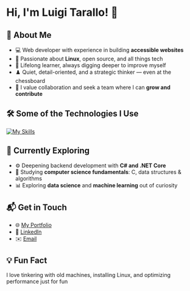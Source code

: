 # Hi, I'm Luigi Tarallo! 👋

## 🚀 About Me

- 💻 Web developer with experience in building **accessible websites**
- 🐧 Passionate about **Linux**, open source, and all things tech
- 🎯 Lifelong learner, always digging deeper to improve myself
- ♟️ Quiet, detail-oriented, and a strategic thinker — even at the chessboard
- 🤝 I value collaboration and seek a team where I can **grow and contribute**

## 🛠 Some of the Technologies I Use

[![My Skills](https://skillicons.dev/icons?i=html,css,js,ts,react,vue,cs,dotnet,php,laravel,mysql,git,linux)](https://skillicons.dev)

## 🌱 Currently Exploring

- ⚙️ Deepening backend development with **C# and .NET Core**
- 🧠 Studying **computer science fundamentals**: C, data structures & algorithms
- 📊 Exploring **data science** and **machine learning** out of curiosity

## 📬 Get in Touch

- 🌐 [My Portfolio](https://www.luigitarallo.com)
- 💼 [LinkedIn](https://www.linkedin.com/in/luigi-tarallo/)
- ✉️ [Email](mailto:luigitarallo184@gmail.com)

## 💡 Fun Fact

I love tinkering with old machines, installing Linux, and optimizing performance just for fun

